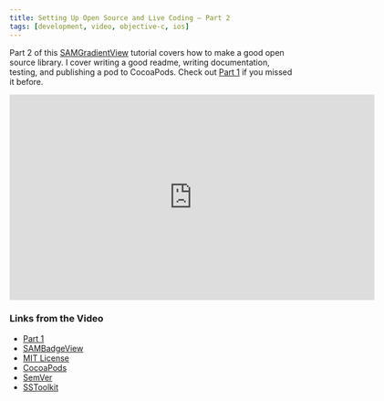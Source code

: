 ```yaml
---
title: Setting Up Open Source and Live Coding — Part 2
tags: [development, video, objective-c, ios]
---
```


Part 2 of this [SAMGradientView](https://github.com/soffes/SAMGradientView) tutorial covers how to make a good open source library. I cover writing a good readme, writing documentation, testing, and publishing a pod to CocoaPods. Check out [Part 1](http://sam.roon.io/setting-up-open-source-and-live-coding-part-1) if you missed it before.

<iframe src="http://player.vimeo.com/video/69442210?title=0&amp;byline=0&amp;portrait=0&amp;color=f6291d" width="640" height="360" frameborder="0" webkitAllowFullScreen mozallowfullscreen allowFullScreen></iframe>

### Links from the Video

* [Part 1](http://sam.roon.io/setting-up-open-source-and-live-coding-part-1)
* [SAMBadgeView](https://github.com/soffes/SAMBadgeView)
* [MIT License](https://en.wikipedia.org/wiki/MIT_License)
* [CocoaPods](https://cocoapods.org)
* [SemVer](https://semver.org)
* [SSToolkit](https://github.com/soffes/sstoolkit)
